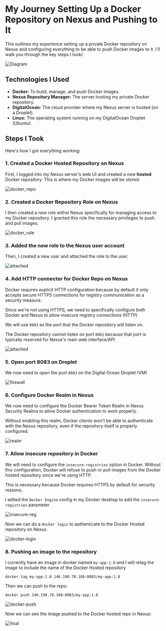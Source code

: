 # My Journey Setting Up a Docker Repository on Nexus and Pushing to It

This outlines my experience setting up a private Docker repository on Nexus and configuring everything to be able to push Docker images to it. I'll walk you through the key steps I took/

![Diagram](https://github.com/Princeton45/nexus-docker-repo-setup/blob/main/images/diagram.jpg)

## Technologies I Used

*   **Docker:** To build, manage, and push Docker images.
*   **Nexus Repository Manager:**  The server hosting my private Docker repository.
*   **DigitalOcean:** The cloud provider where my Nexus server is hosted (on a Droplet).
*   **Linux:** The operating system running on my DigitalOcean Droplet (Ubuntu).

## Steps I Took

Here's how I got everything working:

### 1. Created a Docker Hosted Repository on Nexus

First, I logged into my Nexus server's web UI and created a new **hosted** Docker repository. This is where my Docker images will be stored. 

![docker_repo](https://github.com/Princeton45/nexus-docker-repo-setup/blob/main/images/docker_repo.png)


### 2. Created a Docker Repository Role on Nexus

I then created a new role within Nexus specifically for managing access to my Docker repository. I granted this role the necessary privileges to push and pull images.

![docker_role](https://github.com/Princeton45/nexus-docker-repo-setup/blob/main/images/docker_role.png)

### 3. Added the new role to the Nexus user account

Then, I created a new user and attached the role to the user.

![attached](https://github.com/Princeton45/nexus-docker-repo-setup/blob/main/images/attach-role.png)

### 4. Add HTTP connector for Docker Repo on Nexus

Docker requires explicit HTTP configuration because by default it only accepts secure HTTPS connections for registry communication as a security measure.

Since we're not using HTTPS, we need to specifically configure both Docker and Nexus to allow insecure registry connections (HTTP)

We will use `8083` as the port that the Docker repository will listen on.

The Docker repository cannot listen on port `8081` because that port is typically reserved for Nexus's main web interface/API

![attached](https://github.com/Princeton45/nexus-docker-repo-setup/blob/main/images/8083.png)

### 5. Open port 8083 on Droplet

We now need to open the port `8083` on the Digital Ocean Droplet (VM)

![firewall](https://github.com/Princeton45/nexus-docker-repo-setup/blob/main/images/firewall.png)


### 6. Configure Docker Realm in Nexus

We now need to configure the Docker Bearer Token Realm in Nexus Security Realms to allow Docker authentication to work properly. 

Without enabling this realm, Docker clients won't be able to authenticate with the Nexus repository, even if the repository itself is properly configured.

![realm](https://github.com/Princeton45/nexus-docker-repo-setup/blob/main/images/docker_realm.png)

### 7. Allow insecure repository in Docker
 
 We will need to configure the `insecure-registries` option in Docker. Without this configuration, Docker will refuse to push or pull images from the Docker hosted repository since we're using HTTP.

This is necessary because Docker requires HTTPS by default for security reasons.

I edited the `Docker Engine` config in my Docker desktop to add the `insecure-registries` parameter

![insecure-reg](https://github.com/Princeton45/nexus-docker-repo-setup/blob/main/images/insecure-reg.png)

Now we can do a `docker login` to authenticate to the Docker Hosted repository on Nexus.

![docker-login](https://github.com/Princeton45/nexus-docker-repo-setup/blob/main/images/login.png)

### 8. Pushing an image to the repository

I currently have an image in docker named `my-app:1.0` and I will retag the image to include the name of the Docker Hosted repository

`docker tag my-app:1.0 146.190.78.188:8083/my-app:1.0`

Then we can push to the repo:

`docker push 146.190.78.188:8083/my-app:1.0`

![docker-push](https://github.com/Princeton45/nexus-docker-repo-setup/blob/main/images/docker-push.png)

Now we can see the image pushed to the Docker hosted repo in Nexus:

![final](https://github.com/Princeton45/nexus-docker-repo-setup/blob/main/images/final.png)
